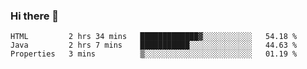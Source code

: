 ### Hi there 👋

<!--START_SECTION:waka-->

```text
HTML         2 hrs 34 mins   █████████████▓░░░░░░░░░░░   54.18 %
Java         2 hrs 7 mins    ███████████░░░░░░░░░░░░░░   44.63 %
Properties   3 mins          ▒░░░░░░░░░░░░░░░░░░░░░░░░   01.19 %
```

<!--END_SECTION:waka-->


<!--
**AnkelMauCastillo/AnkelMauCastillo** is a ✨ _special_ ✨ repository because its `README.md` (this file) appears on your GitHub profile.

Here are some ideas to get you started:

- 🔭 I’m currently working on ...
- 🌱 I’m currently learning ...
- 👯 I’m looking to collaborate on ...
- 🤔 I’m looking for help with ...
- 💬 Ask me about ...
- 📫 How to reach me: ...
- 😄 Pronouns: ...
- ⚡ Fun fact: ...
-->
